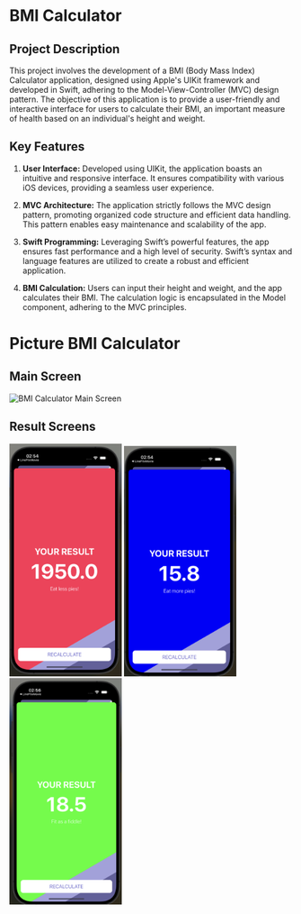 
#  BMI Calculator

## Project Description

This project involves the development of a BMI (Body Mass Index) Calculator application, designed using Apple's UIKit framework and developed in Swift, adhering to the Model-View-Controller (MVC) design pattern. The objective of this application is to provide a user-friendly and interactive interface for users to calculate their BMI, an important measure of health based on an individual's height and weight.

## Key Features

1. **User Interface:** Developed using UIKit, the application boasts an intuitive and responsive interface. It ensures compatibility with various iOS devices, providing a seamless user experience.

2. **MVC Architecture:** The application strictly follows the MVC design pattern, promoting organized code structure and efficient data handling. This pattern enables easy maintenance and scalability of the app.

3. **Swift Programming:** Leveraging Swift’s powerful features, the app ensures fast performance and a high level of security. Swift’s syntax and language features are utilized to create a robust and efficient application.

4. **BMI Calculation:** Users can input their height and weight, and the app calculates their BMI. The calculation logic is encapsulated in the Model component, adhering to the MVC principles.

# Picture BMI Calculator

## Main Screen
<img src="BMI-mainscreen.png" alt="BMI Calculator Main Screen" width="200"/>

## Result Screens
<img src="./Picture BMI Calculator/BMI-result1.png" alt="BMI Calculator Result Screen 1" width="200"/>
<img src="./Picture BMI Calculator/BMI-result2.png" alt="BMI Calculator Result Screen 2" width="200"/>
<img src="./Picture BMI Calculator/BMI-result3.png" alt="BMI Calculator Result Screen 3" width="200"/>
